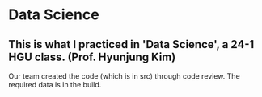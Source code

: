 # Data Science

## This is what I practiced in 'Data Science', a 24-1 HGU class. (Prof. Hyunjung Kim)
Our team created the code (which is in src) through code review. The required data is in the build.
